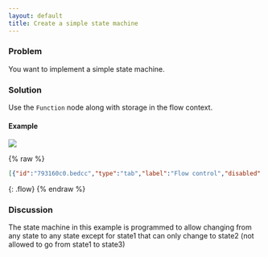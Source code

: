 ```yaml
---
layout: default
title: Create a simple state machine
---
```


### Problem

You want to implement a simple state machine.

### Solution

Use the <code class="node">Function</code> node along with storage in the flow context.

#### Example

![](/images/basic/basic-flow-014.png)

{% raw %}
~~~json
[{"id":"793160c0.bedcc","type":"tab","label":"Flow control","disabled":false,"info":""},{"id":"94c986d.6524478","type":"comment","z":"793160c0.bedcc","name":"Create a simple state machine","info":"","x":200,"y":60,"wires":[]},{"id":"c53df822.bda258","type":"debug","z":"793160c0.bedcc","name":"Debug","active":true,"tosidebar":true,"console":false,"tostatus":false,"complete":"payload","targetType":"msg","x":610,"y":180,"wires":[]},{"id":"c401e50a.e1f388","type":"inject","z":"793160c0.bedcc","name":"","topic":"transition1","payload":"transition1","payloadType":"str","repeat":"","crontab":"","once":false,"onceDelay":0.1,"x":180,"y":140,"wires":[["1ae63a8a.350fa5"]]},{"id":"afdea29.c31bf6","type":"inject","z":"793160c0.bedcc","name":"","topic":"transition2","payload":"transition2","payloadType":"str","repeat":"","crontab":"","once":false,"onceDelay":0.1,"x":180,"y":180,"wires":[["1ae63a8a.350fa5"]]},{"id":"ef8514f2.d91538","type":"inject","z":"793160c0.bedcc","name":"","topic":"transition3","payload":"transition3","payloadType":"str","repeat":"","crontab":"","once":false,"onceDelay":0.1,"x":180,"y":220,"wires":[["1ae63a8a.350fa5"]]},{"id":"1ae63a8a.350fa5","type":"function","z":"793160c0.bedcc","name":"Finite State Machine","func":"let currentState = flow.get(\"currentState\") || \"state1\";\nlet newState = currentState;\n\nlet p = msg.payload;\n\n\nswitch (currentState) {\n    case \"state1\":\n        if (p === \"transition2\") {newState = \"state2\"}\n        break;\n    case \"state2\":\n        if (p === \"transition1\") {newState = \"state1\"}\n        if (p === \"transition3\") {newState = \"state3\"}\n        break;\n    case \"state3\":\n        if (p === \"transition1\") {newState = \"state1\"}\n        if (p === \"transition2\") {newState = \"state2\"}\n        break;\n}\n\n\nflow.set(\"currentState\",newState);\nmsg.payload = newState;\nreturn msg;","outputs":1,"noerr":0,"x":430,"y":180,"wires":[["c53df822.bda258"]]}]
~~~
{: .flow}
{% endraw %}

### Discussion

The state machine in this example is programmed to allow changing from any state to any state except for state1 that can only change to state2 (not allowed to go from state1 to state3)
